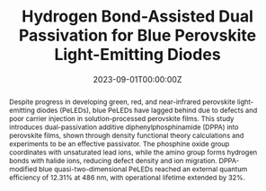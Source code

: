 ---
title: "Hydrogen Bond-Assisted Dual Passivation for Blue Perovskite Light-Emitting Diodes"
authors:
- Zhongkai Yu
- Xinyu Shen
- Xiangyang Fan
- Young-Kwang Jung
- Woo Hyeon Jeong
- admin
- Manuel Kober-Czerny
- Pietro Caprioglio
- Sung Heum Park
- Hyosung Choi
- Henry J. Snaith
- Samuel D. Stranks
- Bo Ram Lee
author_notes:
- ""
date: "2023-09-01T00:00:00Z"
doi: "10.1021/acsenergylett.3c01323"

# Schedule page publish date (NOT publication's date).
publishDate: "2023-09-01T00:00:00Z"

# Publication type.
# Accepts a single type but formatted as a YAML list (for Hugo requirements).
# Enter a publication type from the CSL standard.
publication_types: ["article-journal"]

# Publication name and optional abbreviated publication name.
publication: "*ACS Energy Letters*"
publication_short: ""

abstract: "Despite progress in developing green, red, and near-infrared perovskite light-emitting diodes (PeLEDs), blue PeLEDs have lagged behind due to defects and poor carrier injection in solution-processed perovskite films. This study introduces dual-passivation additive diphenylphosphinamide (DPPA) into perovskite films, shown through density functional theory calculations and experiments to be an effective passivator. The phosphine oxide group coordinates with unsaturated lead ions, while the amino group forms hydrogen bonds with halide ions, reducing defect density and ion migration. DPPA-modified blue quasi-two-dimensional PeLEDs reached an external quantum efficiency of 12.31% at 486 nm, with operational lifetime extended by 32%."

# Summary. An optional shortened abstract.
summary: "Study on dual-passivation using DPPA in blue perovskite light-emitting diodes, enhancing efficiency and extending operational lifetime."

tags:
- Perovskite Light-Emitting Diodes
- Dual Passivation
- Blue PeLEDs
- Hydrogen Bonding
- ACS Energy Letters

featured: false

# links:
# - name: ""
#   url: ""
url_pdf: "https://pubs.acs.org/doi/epdf/10.1021/acsenergylett.3c01323"
url_code: ''
url_dataset: ''
url_poster: ''
url_project: ''
url_slides: ''
url_source: ''
url_video: ''

# Featured image
# To use, add an image named `featured.jpg/png` to your page's folder. 
image:
  caption: ''
  focal_point: ""
  preview_only: false

# Associated Projects (optional).
#   Associate this publication with one or more of your projects.
#   Simply enter your project's folder or file name without extension.
#   E.g. `internal-project` references `content/project/internal-project/index.md`.
#   Otherwise, set `projects: []`.
projects: []

# Slides (optional).
#   Associate this publication with Markdown slides.
#   Simply enter your slide deck's filename without extension.
#   E.g. `slides: "example"` references `content/slides/example/index.md`.
#   Otherwise, set `slides: ""`.
slides: example
---